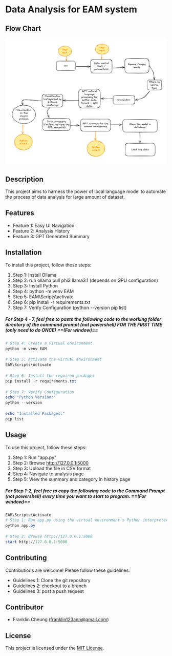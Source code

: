 # Data Analysis for EAM system

## Flow Chart
![](flowchart.png)


## Description

This project aims to harness the power of local language model to automate the process of data analysis for large amount of dataset.

## Features

- Feature 1: Easy UI Navigation
- Feature 2: Analysis History
- Feature 3: GPT Generated Summary

## Installation

To install this project, follow these steps:

1. Step 1: Install Ollama
2. Step 2: run ollama pull phi3 llama3.1 (depends on GPU configuration)
3. Step 3: Install Python
4. Step 4: python -m venv EAM
5. Step 5: EAM\Scripts\activate
6. Step 6: pip install -r requirements.txt
7. Step 7: Verify Configuration (python --version pip list)


##### For Step 4 - 7, feel free to paste the following code to the working folder directory of the command prompt (not powershell) **FOR THE FIRST TIME** (only need to do ONCE) ==(For window)==

```powershell
# Step 4: Create a virtual environment
python -m venv EAM

# Step 5: Activate the virtual environment
EAM\Scripts\Activate

# Step 6: Install the required packages
pip install -r requirements.txt

# Step 7: Verify Configuration
echo "Python Version:"
python --version

echo "Installed Packages:"
pip list
```


## Usage

To use this project, follow these steps:

1. Step 1: Run "app.py"
2. Step 2: Browse http://127.0.0.1:5000
3. Step 3: Upload the file in CSV format
4. Step 4: Navigate to analysis page
5. Step 5: View the summary and category in history page

##### For Step 1-2, feel free to copy the following code to the Command Prompt (not powershell) every time you want to start to program. ==(For window)==
```powershell
EAM\Scripts\Activate
# Step 1: Run app.py using the virtual environment's Python interpreter
python app.py

# Step 2: Browse http://127.0.0.1:5000
start http://127.0.0.1:5000
```

## Contributing

Contributions are welcome! Please follow these guidelines:

- Guidelines 1: Clone the git repository
- Guidelines 2: checkout to a branch
- Guidelines 3: post a push request

## Contributor
- Franklin Cheung (franklin123ann@gmail.com)

## License

This project is licensed under the [MIT License](LICENSE).

